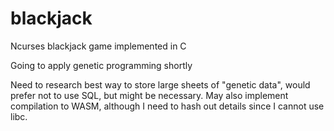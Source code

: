 # blackjack
Ncurses blackjack game implemented in C

Going to apply genetic programming shortly

Need to research best way to store large sheets of "genetic data", would prefer not to use SQL, but might be necessary.
May also implement compilation to WASM, although I need to hash out details since I cannot use libc.
